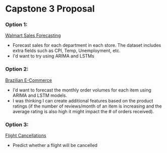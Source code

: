 # Capstone 3 Proposal


### Option 1:
[Walmart Sales Forecasting](https://www.kaggle.com/c/walmart-recruiting-store-sales-forecasting/data)
* Forecast sales for each department in each store. The dataset includes extra fields such as CPI, Temp, Unemployment, etc.
* I'd want to try using ARIMA and LSTMs
### Option 2:
[Brazilian E-Commerce](https://www.kaggle.com/olistbr/brazilian-ecommerce?select=olist_order_reviews_dataset.csv)
* I'd want to forecast the monthly order volumes for each item using ARIMA and LSTM models.
* I was thinking I can create additional features based on the product ratings (if the number of reviews/month of an item is increasing and the average rating is also high it might impact the # of orders received).

### Option 3:
[Flight Cancellations](https://www.kaggle.com/usdot/flight-delays?select=flights.csv)
* Predict whether a flight will be cancelled